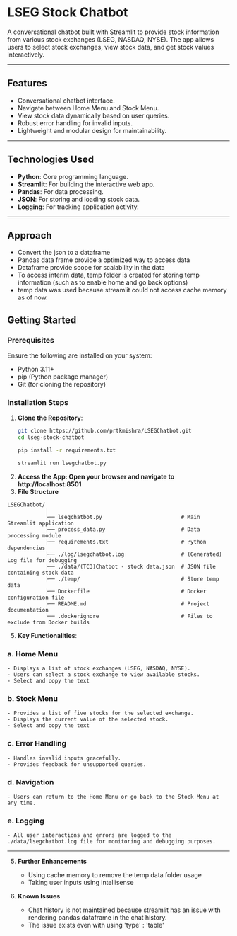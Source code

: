 # **LSEG Stock Chatbot**

A conversational chatbot built with Streamlit to provide stock information from various stock exchanges (LSEG, NASDAQ, NYSE). 
The app allows users to select stock exchanges, view stock data, and get stock values interactively.

---

## **Features**
- Conversational chatbot interface.
- Navigate between Home Menu and Stock Menu.
- View stock data dynamically based on user queries.
- Robust error handling for invalid inputs.
- Lightweight and modular design for maintainability.

---

## **Technologies Used**
- **Python**: Core programming language.
- **Streamlit**: For building the interactive web app.
- **Pandas**: For data processing.
- **JSON**: For storing and loading stock data.
- **Logging**: For tracking application activity.

---

## **Approach**
- Convert the json to a dataframe
- Pandas data frame provide a optimized way to access data
- Dataframe provide scope for scalability in the data
- To access interim data, temp folder is created for storing temp information (such as to enable home and  go back options)
- temp data was used because streamlit could not access cache memory as of now. 

## **Getting Started**

### **Prerequisites**
Ensure the following are installed on your system:
- Python 3.11+
- pip (Python package manager)
- Git (for cloning the repository)

### **Installation Steps**

1. **Clone the Repository**:
   ```bash
   git clone https://github.com/prtkmishra/LSEGChatbot.git
   cd lseg-stock-chatbot
   ```
   ```bash
   pip install -r requirements.txt
   ```
   ```bash
   streamlit run lsegchatbot.py
   ```
2. **Access the App: Open your browser and navigate to http://localhost:8501**
3. **File Structure**
```plaintext
LSEGChatbot/
            │
            ├── lsegchatbot.py                         # Main Streamlit application
            ├── process_data.py                        # Data processing module
            ├── requirements.txt                       # Python dependencies
            ├── ./log/lsegchatbot.log                  # (Generated) Log file for debugging
            ├── ./data/(TC3)Chatbot - stock data.json  # JSON file containing stock data
            ├── ./temp/                                # Store temp data
            ├── Dockerfile                             # Docker configuration file
            ├── README.md                              # Project documentation
            └── .dockerignore                          # Files to exclude from Docker builds
```
 5. **Key Functionalities**:
### **a. Home Menu**
    - Displays a list of stock exchanges (LSEG, NASDAQ, NYSE).
    - Users can select a stock exchange to view available stocks.
    - Select and copy the text

### **b. Stock Menu**
    - Provides a list of five stocks for the selected exchange.
    - Displays the current value of the selected stock.
    - Select and copy the text
    
### **c. Error Handling**
    - Handles invalid inputs gracefully.
    - Provides feedback for unsupported queries.

### **d. Navigation**
    - Users can return to the Home Menu or go back to the Stock Menu at any time.

### **e. Logging**
    - All user interactions and errors are logged to the ./data/lsegchatbot.log file for monitoring and debugging purposes.
---

5. **Further Enhancements**
   - Using cache memory to remove the temp data folder usage
   - Taking user inputs using intellisense
      
6. **Known Issues**
   - Chat history is not maintained because streamlit has an issue with rendering pandas dataframe in the chat history.
   - The issue exists even with using 'type' : 'table'
